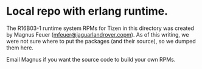 # Local repo with erlang runtime.

The R16B03-1 runtime system RPMs for Tizen in this directory was
created by Magnus Feuer (mfeuer@jaguarlandrover.copm). As of this
writing, we were not sure where to put the packages (and their
source), so we dumped them here.

Email Magnus if you want the source code to build your own RPMs.


